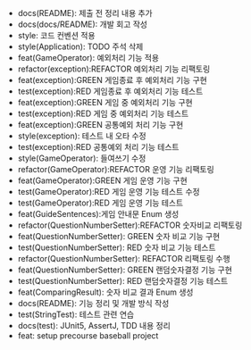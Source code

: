 - docs(README): 제출 전 정리 내용 추가
- docs(docs/README): 개발 회고 작성
- style: 코드 컨벤션 적용
- style(Application): TODO 주석 삭제
- feat(GameOperator): 예외처리 기능 적용
- refactor(exception):REFACTOR 예외처리 기능 리팩토링
- feat(exception):GREEN 게임종료 후 예외처리 기능 구현
- test(exception):RED 게임종료 후 예외처리 기능 테스트
- feat(exception):GREEN 게임 중 예외처리 기능 구현
- test(exception):RED 게임 중 예외처리 기능 테스트
- feat(exception):GREEN 공통예외 처리 기능 구현
- style(exception): 테스트 내 오타 수정
- test(exception):RED 공통예외 처리 기능 테스트
- style(GameOperator): 들여쓰기 수정
- refactor(GameOperator):REFACTOR 운영 기능 리팩토링
- feat(GameOperator):GREEN 게임 운영 기능 구현
- test(GameOperator):RED 게임 운영 기능 테스트 수정
- test(GameOperator):RED 게임 운영 기능 테스트
- feat(GuideSentences):게임 안내문 Enum 생성
- refactor(QuestionNumberSetter):REFACTOR 숫자비교 리팩토링
- feat(QuestionNumberSetter): GREEN 숫자 비교 기능 구현
- test(QuestionNumberSetter): RED 숫자 비교 기능 테스트
- refactor(QuestionNumberSetter): REFACTOR 리팩토링 수행
- feat(QuestionNumberSetter): GREEN 랜덤숫자결정 기능 구현
- test(QuestionNumberSetter): RED 랜덤숫자결정 기능 테스트
- feat(ComparingResult): 숫자 비교 결과 Enum 생성
- docs(README): 기능 정리 및 개발 방식 작성
- test(StringTest): 테스트 관련 연습
- docs(test): JUnit5, AssertJ, TDD 내용 정리
- feat: setup precourse baseball project
